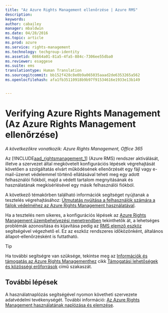 ```yaml
---
title: "Az Azure Rights Management ellenőrzése | Azure RMS"
description: 
keywords: 
author: cabailey
manager: mbaldwin
ms.date: 04/28/2016
ms.topic: article
ms.prod: azure
ms.service: rights-management
ms.technology: techgroup-identity
ms.assetid: 08664a01-81a5-4fa5-884c-7306ee55dba0
ms.reviewer: esaggese
ms.suite: ems
translationtype: Human Translation
ms.sourcegitcommit: bb152f428c8e0b9a065035aaad2de6353265a562
ms.openlocfilehash: afa1fb35110918b9b97f91534616e1933e13b149


---
```


# Verifying Azure Rights Management (Az Azure Rights Management ellenőrzése)

*A következőkre vonatkozik: Azure Rights Management, Office 365*

Az [!INCLUDE[aad_rightsmanagement_1](../includes/aad_rightsmanagement_1_md.md)] (Azure RMS) rendszer aktiválását, illetve a szervezet által megkövetelt konfigurációs lépések végrehajtását követően a szolgáltatás elvárt működésének ellenőrzését egy fájl vagy e-mail-üzenet védelemmel történő ellátásával teheti meg egy adott felhasználói fiókból, majd a védett tartalom megnyitásának és használatának megkísérlésével egy másik felhasználói fiókból.

A következő témakörben található információk segítséget nyújtanak a tesztelés végrehajtásához: [Útmutatás nyújtása a felhasználók számára a fájlok védelméhez az Azure Rights Management használatával](help-users.md).

Ha a tesztelés nem sikeres, a konfigurációs lépések az [Azure Rights Management üzembehelyezési menetrendben](../plan-design/deployment-roadmap.md) tekinthetők át, a lehetséges problémák azonosítása és kijavítása pedig az [RMS elemző eszköz](http://www.microsoft.com/en-us/download/details.aspx?id=46437) segítségével végezhető el. Ez az eszköz rendszeres időközönként, általános állapot-ellenőrzésként is futtatható.

> [!TIP]
> Ha további segítségre van szüksége, tekintse meg az [Információk és támogatás az Azure Rights Managementhez](../get-started/information-support.md) cikk [Támogatási lehetőségek és közösségi erőforrások](../get-started/information-support.md#support-options-and-community-resources) című szakaszát.

## További lépések

A használatnaplózás segítségével nyomon követheti szervezete adatvédelmi tevékenységét. További információ: [Az Azure Rights Management használatának naplózása és elemzése](log-analyze-usage.md).






<!--HONumber=Jun16_HO4-->


